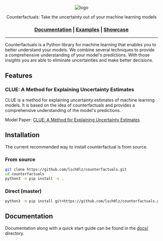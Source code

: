 <div align="center">

![logo](https://raw.githubusercontent.com/lsch0lz/counterfactuals/feature/initial-setup/docs/counterfactuals.jpg)

Counterfactuals: Take the uncertainty out of your machine learning models

<h3>

[Documentation](/docs) | [Examples](/examples) | [Showcase](/docs/showcase.md)

</h3>

</div>

---

Counterfactuals is a Python library for machine learning that enables you to better understand your models.
We combine several techniques to provide a comprehensive understanding of your model's predictions.
With those insights you are able to eliminate uncertainties and make better decisions.

## Features

### CLUE: A Method for Explaining Uncertainty Estimates

CLUE is a method for explaining uncertainty estimates of machine learning models. It is based on the idea of counterfactuals and provides a comprehensive understanding of the model's predictions.

Model Paper: [CLUE: A Method for Explaining Uncertainty Estimates](https://arxiv.org/abs/2006.06848)



## Installation

The current recommended way to install counterfactual is from source.

### From source

```sh
git clone https://github.com/lsch0lz/counterfactuals.git
cd counterfactuals
python3 -m pip install -e .
```

### Direct (master)

```sh
python3 -m pip install git+https://github.com/lsch0lz/counterfactuals.git
```

## Documentation

Documentation along with a quick start guide can be found in the [docs/](/docs) directory.